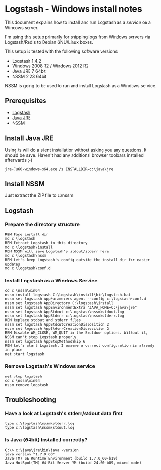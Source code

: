 # Logstash - Windows install notes

This document explains how to install and run Logstash as a *service* on a Windows server.

I'm using this setup primarily for shipping logs from Windows servers via Logstash/Redis to Debian GNU/Linux boxes.

This setup is tested with the following software versions:

* Logstash 1.4.2
* Windows 2008 R2 / Windows 2012 R2
* Java JRE 7 64bit
* NSSM 2.23 64bit

NSSM is going to be used to run and install Logstash as a Windows service.


## Prerequisites

* [Logstash](http://logstash.net/)
* [Java JRE](https://www.java.com/en/download/manual.jsp)
* [NSSM](http://nssm.cc/)

## Install Java JRE

Using /s will do a silent installation without asking you any questions.
It should be save. Haven't had any additional browser toolbars installed afterwards ;-)

	jre-7u60-windows-x64.exe /s INSTALLDIR=c:\java\jre
        

## Install NSSM
	
Just extract the ZIP file to c:\nssm

## Logstash

### Prepare the directory structure

	REM Base install dir
	md c:\logstash
	REM Extract Logstash to this directory
	md c:\logstash\install
	REM NSSM will save Logstash's stdout/stderr here
	md c:\logstash\nssm
	REM Let's keep Logstash's config outside the install dir for easier updates
	md c:\logstash\conf.d

### Install Logstash as a Windows Service

	cd c:\nssm\win64
	nssm install logstash C:\logstash\install\bin\logstash.bat
	nssm set logstash AppParameters agent --config c:\logstash\conf.d
	nssm set logstash AppDirectory C:\logstash\install
	nssm set logstash AppEnvironmentExtra "JAVA_HOME=C:\java\jre"
	nssm set logstash AppStdout c:\logstash\nssm\stdout.log
	nssm set logstash AppStderr c:\logstash\nssm\stderr.log
	REM Replace stdout and stderr files
	nssm set logstash AppStdoutCreationDisposition 2
	nssm set logstash AppStderrCreationDisposition 2
	REM Disable WM_CLOSE, WM_QUIT in the Shutdown options. Without it, NSSM can't stop Logstash properly
	nssm set logstash AppStopMethodSkip 6
	REM Let's start Logstash. I assume a correct configuration is already in place
	net start logstash

### Remove Logstash's Windows service

	net stop logstash
	cd c:\nssm\win64
	nssm remove logstash

## Troubleshooting

### Have a look at Logstash's stderr/stdout data first

	type c:\logstash\nssm\stderr.log
	type c:\logstash\nssm\stdout.log

### Is Java (64bit) installed correctly?

	C:\> c:\java\jre\bin\java -version
	java version "1.7.0_60"
	Java(TM) SE Runtime Environment (build 1.7.0_60-b19)
	Java HotSpot(TM) 64-Bit Server VM (build 24.60-b09, mixed mode)

